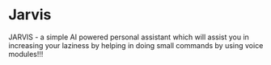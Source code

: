 # Jarvis
JARVIS - a simple  AI powered personal assistant which will assist you in increasing your laziness by helping in doing small commands by using voice modules!!!

